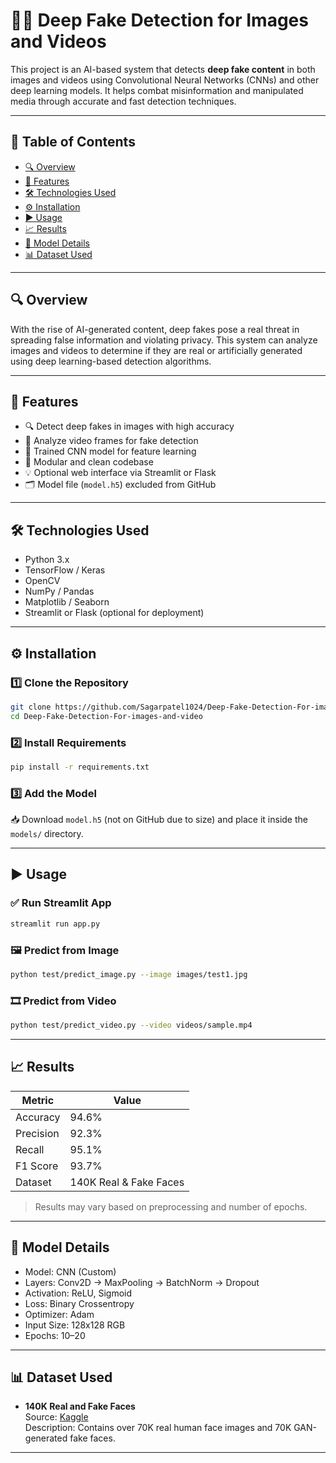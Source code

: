 # 🕵️‍♂️ Deep Fake Detection for Images and Videos

This project is an AI-based system that detects **deep fake content** in both images and videos using Convolutional Neural Networks (CNNs) and other deep learning models. It helps combat misinformation and manipulated media through accurate and fast detection techniques.

---

## 📌 Table of Contents

- [🔍 Overview](#-overview)  
- [🚀 Features](#-features)  
- [🛠️ Technologies Used](#️-technologies-used)  
- [⚙️ Installation](#️-installation)  
- [▶️ Usage](#️-usage)  
- [📈 Results](#-results)  
- [🧠 Model Details](#-model-details)  
- [📊 Dataset Used](#-dataset-used)

---

## 🔍 Overview

With the rise of AI-generated content, deep fakes pose a real threat in spreading false information and violating privacy. This system can analyze images and videos to determine if they are real or artificially generated using deep learning-based detection algorithms.

---

## 🚀 Features

- 🔍 Detect deep fakes in images with high accuracy  
- 🎥 Analyze video frames for fake detection  
- 🧠 Trained CNN model for feature learning  
- 📁 Modular and clean codebase  
- 💡 Optional web interface via Streamlit or Flask  
- 🗂️ Model file (`model.h5`) excluded from GitHub

---

## 🛠️ Technologies Used

- Python 3.x  
- TensorFlow / Keras  
- OpenCV  
- NumPy / Pandas  
- Matplotlib / Seaborn  
- Streamlit or Flask (optional for deployment)

---

## ⚙️ Installation

### 1️⃣ Clone the Repository

```bash
git clone https://github.com/Sagarpatel1024/Deep-Fake-Detection-For-images-and-video.git
cd Deep-Fake-Detection-For-images-and-video
```

### 2️⃣ Install Requirements

```bash
pip install -r requirements.txt
```

### 3️⃣ Add the Model

📥 Download `model.h5` (not on GitHub due to size) and place it inside the `models/` directory.

---

## ▶️ Usage

### ✅ Run Streamlit App

```bash
streamlit run app.py
```

### 🖼️ Predict from Image

```bash
python test/predict_image.py --image images/test1.jpg
```

### 🎞️ Predict from Video

```bash
python test/predict_video.py --video videos/sample.mp4
```

---

## 📈 Results

| Metric     | Value    |
|------------|----------|
| Accuracy   | 94.6%    |
| Precision  | 92.3%    |
| Recall     | 95.1%    |
| F1 Score   | 93.7%    |
| Dataset    | 140K Real & Fake Faces |

> Results may vary based on preprocessing and number of epochs.

---

## 🧠 Model Details

- Model: CNN (Custom)  
- Layers: Conv2D → MaxPooling → BatchNorm → Dropout  
- Activation: ReLU, Sigmoid  
- Loss: Binary Crossentropy  
- Optimizer: Adam  
- Input Size: 128x128 RGB  
- Epochs: 10–20

---

## 📊 Dataset Used

- **140K Real and Fake Faces**  
  Source: [Kaggle](https://www.kaggle.com/datasets/xhlulu/140k-real-and-fake-faces)  
  Description: Contains over 70K real human face images and 70K GAN-generated fake faces.

---
